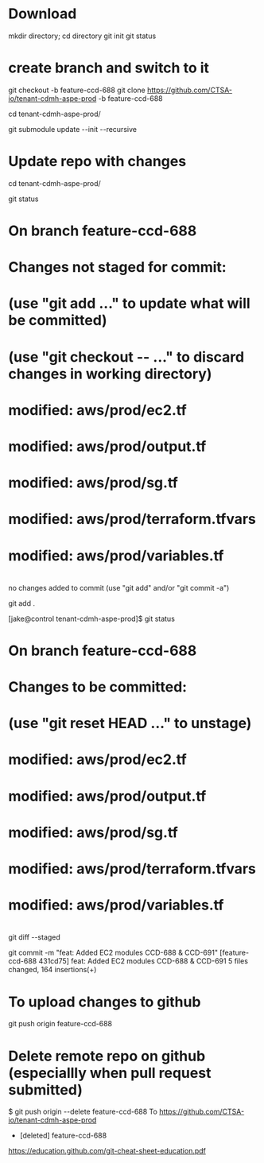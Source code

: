 Download
========
mkdir directory; cd directory
git init
git status

# create branch and switch to it
git checkout -b feature-ccd-688
git clone https://github.com/CTSA-io/tenant-cdmh-aspe-prod -b feature-ccd-688

cd  tenant-cdmh-aspe-prod/

git submodule update --init --recursive


Update repo with changes
========================

cd tenant-cdmh-aspe-prod/

git status

# On branch feature-ccd-688
# Changes not staged for commit:
#   (use "git add <file>..." to update what will be committed)
#   (use "git checkout -- <file>..." to discard changes in working directory)
#
#       modified:   aws/prod/ec2.tf
#       modified:   aws/prod/output.tf
#       modified:   aws/prod/sg.tf
#       modified:   aws/prod/terraform.tfvars
#       modified:   aws/prod/variables.tf
#
no changes added to commit (use "git add" and/or "git commit -a")

git add .

[jake@control tenant-cdmh-aspe-prod]$ git status
# On branch feature-ccd-688
# Changes to be committed:
#   (use "git reset HEAD <file>..." to unstage)
#
#       modified:   aws/prod/ec2.tf
#       modified:   aws/prod/output.tf
#       modified:   aws/prod/sg.tf
#       modified:   aws/prod/terraform.tfvars
#       modified:   aws/prod/variables.tf
#

git diff --staged

git commit -m "feat: Added EC2 modules CCD-688 & CCD-691"
[feature-ccd-688 431cd75] feat: Added EC2 modules CCD-688 & CCD-691
 5 files changed, 164 insertions(+)
 
###
To upload changes to github
===========================
git push origin feature-ccd-688


Delete remote repo on github (especiallly when pull request submitted)
======================================================================
$ git push origin --delete feature-ccd-688
To https://github.com/CTSA-io/tenant-cdmh-aspe-prod
 - [deleted]         feature-ccd-688



https://education.github.com/git-cheat-sheet-education.pdf
